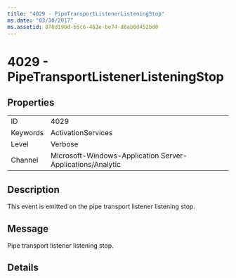 ```yaml
---
title: "4029 - PipeTransportListenerListeningStop"
ms.date: "03/30/2017"
ms.assetid: 870d196d-b5c6-462e-be74-d6ab0d452bd0
---
```

# 4029 - PipeTransportListenerListeningStop
## Properties  
  
|||  
|-|-|  
|ID|4029|  
|Keywords|ActivationServices|  
|Level|Verbose|  
|Channel|Microsoft-Windows-Application Server-Applications/Analytic|  
  
## Description  
 This event is emitted on the pipe transport listener listening stop.  
  
## Message  
 Pipe transport listener listening stop.  
  
## Details
